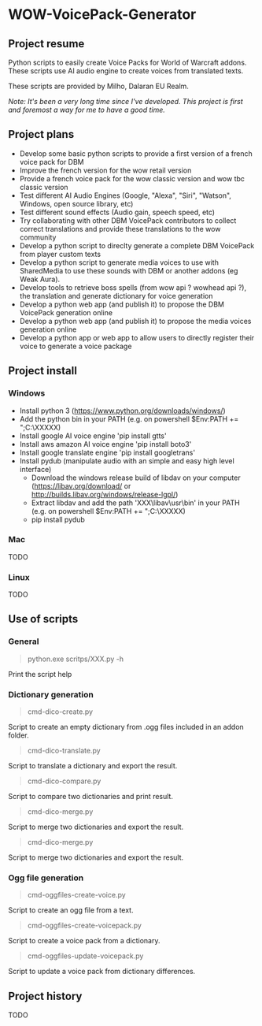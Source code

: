 # WOW-VoicePack-Generator

## Project resume

Python scripts to easily create Voice Packs for World of Warcraft addons. These scripts use AI audio engine to create voices from translated texts.

These scripts are provided by Milho, Dalaran EU Realm.

*Note: It's been a very long time since I've developed. This project is first and foremost a way for me to have a good time.*

## Project plans

* Develop some basic python scripts to provide a first version of a french voice pack for DBM
* Improve the french version for the wow retail version
* Provide a french voice pack for the wow classic version and wow tbc classic version
* Test different AI Audio Engines (Google, "Alexa", "Siri", "Watson", Windows, open source library, etc)
* Test different sound effects (Audio gain, speech speed, etc)
* Try collaborating with other DBM VoicePack contributors to collect correct translations and provide these translations to the wow community
* Develop a python script to direclty generate a complete DBM VoicePack from player custom texts
* Develop a python script to generate media voices to use with SharedMedia to use these sounds with DBM or another addons (eg Weak Aura).
* Develop tools to retrieve boss spells (from wow api ? wowhead api ?), the translation and generate dictionary for voice generation
* Develop a python web app (and publish it) to propose the DBM VoicePack generation online
* Develop a python web app (and publish it) to propose the media voices generation online
* Develop a python app or web app to allow users to directly register their voice to generate a voice package

## Project install

### Windows

* Install python 3 (https://www.python.org/downloads/windows/)
* Add the python bin in your PATH (e.g. on powershell $Env:PATH += ";C:\XXXXX)
* Install google AI voice engine 'pip install gtts'
* Install aws amazon AI voice engine 'pip install boto3'
* Install google translate engine 'pip install googletrans'
* Install pydub (manipulate audio with an simple and easy high level interface)
  * Download the windows release build of libdav on your computer (https://libav.org/download/ or http://builds.libav.org/windows/release-lgpl/)
  * Extract libdav and add the path 'XXX\libav\usr\bin' in your PATH (e.g. on powershell $Env:PATH += ";C:\XXXXX)
  * pip install pydub

### Mac

TODO

### Linux

TODO

## Use of scripts

### General

> python.exe scritps/XXX.py -h

Print the script help

### Dictionary generation

> cmd-dico-create.py

Script to create an empty dictionary from .ogg files included in an addon folder.

> cmd-dico-translate.py

Script to translate a dictionary and export the result.

> cmd-dico-compare.py

Script to compare two dictionaries and print result.

> cmd-dico-merge.py

Script to merge two dictionaries and export the result.

> cmd-dico-merge.py

Script to merge two dictionaries and export the result.

### Ogg file generation

> cmd-oggfiles-create-voice.py

Script to create an ogg file from a text.

> cmd-oggfiles-create-voicepack.py

Script to create a voice pack from a dictionary.

> cmd-oggfiles-update-voicepack.py

Script to update a voice pack from dictionary differences.

## Project history

TODO